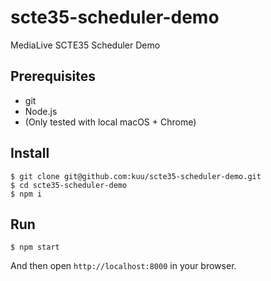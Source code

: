 # scte35-scheduler-demo
MediaLive SCTE35 Scheduler Demo

## Prerequisites
* git
* Node.js
* (Only tested with local macOS + Chrome)

## Install
```
$ git clone git@github.com:kuu/scte35-scheduler-demo.git
$ cd scte35-scheduler-demo
$ npm i
```

## Run
```
$ npm start
```
And then open `http://localhost:8000` in your browser.
